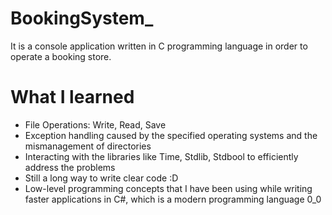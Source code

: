 # BookingSystem_

It is a console application written in C programming language in order to operate a booking store.

# What I learned
+ File Operations: Write, Read, Save
+ Exception handling caused by the specified operating systems and the mismanagement of directories
+ Interacting with the libraries like Time, Stdlib, Stdbool to efficiently address the problems
+ Still a long way to write clear code :D 
+ Low-level programming concepts that I have been using while writing faster applications in C#, which is a modern programming language 0_0
